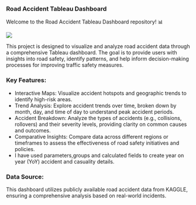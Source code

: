 ### Road Accident Tableau Dashboard

Welcome to the Road Accident Tableau Dashboard repository! 📊

<img src="https://i.imghippo.com/files/gNJtv1728040577.png">

This project is designed to visualize and analyze road accident data through a comprehensive Tableau dashboard. The goal is to provide users with insights into road safety, identify patterns, and help inform decision-making processes for improving traffic safety measures.

### Key Features:
- Interactive Maps: Visualize accident hotspots and geographic trends to identify high-risk areas.
- Trend Analysis: Explore accident trends over time, broken down by month, day, and time of day to understand peak accident periods.
- Accident Breakdown: Analyze the types of accidents (e.g., collisions, rollovers) and their severity levels, providing clarity on common causes and outcomes.
- Comparative Insights: Compare data across different regions or timeframes to assess the effectiveness of road safety initiatives and policies.
- I have used parameters,groups and calculated fields to create year on year (YoY) accident and casuality details.

### Data Source:
This dashboard utilizes publicly available road accident data from KAGGLE, ensuring a comprehensive analysis based on real-world incidents.
